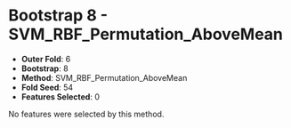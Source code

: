 # Bootstrap 8 - SVM_RBF_Permutation_AboveMean

- **Outer Fold**: 6
- **Bootstrap**: 8
- **Method**: SVM_RBF_Permutation_AboveMean
- **Fold Seed**: 54
- **Features Selected**: 0

No features were selected by this method.
